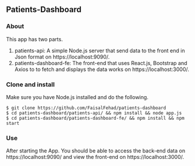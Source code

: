 ## Patients-Dashboard

### About

This app has two parts.

1. patients-api: A simple Node.js server that send data to the front end in Json format on https://localhost:9090/.
2. patients-dashboard-fe: The front-end that uses React.js, Bootstrap and Axios to to fetch and displays the data works on https://localhost:3000/.

### Clone and install

Make sure you have Node.js installed and do the following.

```
$ git clone https://github.com/FaisalFehad/patients-dashboard
$ cd patients-dashboard/patients-api/ && npm install && node app.js
$ cd patients-dashboard/patients-dashboard-fe/ && npm install && npm start
```

### Use

After starting the App. You should be able to access the back-end data on https://localhost:9090/ and view the front-end on https://localhost:3000/.
